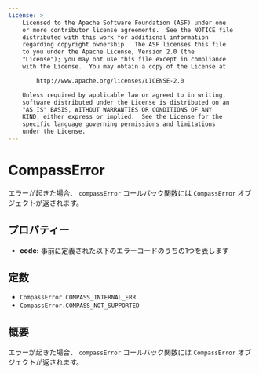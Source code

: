```yaml
---
license: >
    Licensed to the Apache Software Foundation (ASF) under one
    or more contributor license agreements.  See the NOTICE file
    distributed with this work for additional information
    regarding copyright ownership.  The ASF licenses this file
    to you under the Apache License, Version 2.0 (the
    "License"); you may not use this file except in compliance
    with the License.  You may obtain a copy of the License at

        http://www.apache.org/licenses/LICENSE-2.0

    Unless required by applicable law or agreed to in writing,
    software distributed under the License is distributed on an
    "AS IS" BASIS, WITHOUT WARRANTIES OR CONDITIONS OF ANY
    KIND, either express or implied.  See the License for the
    specific language governing permissions and limitations
    under the License.
---
```


CompassError
==========

エラーが起きた場合、 `compassError` コールバック関数には `CompassError` オブジェクトが返されます。

プロパティー
----------

- __code:__ 事前に定義された以下のエラーコードのうちの1つを表します

定数
---------
- `CompassError.COMPASS_INTERNAL_ERR`
- `CompassError.COMPASS_NOT_SUPPORTED`

概要
-----------

エラーが起きた場合、 `compassError` コールバック関数には `CompassError` オブジェクトが返されます。


